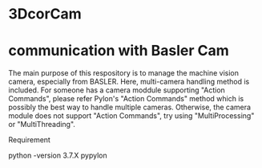 # 3DcorCam
# communication with Basler Cam

The main purpose of this respository is to manage the machine vision camera, especially from BASLER.
Here, multi-camera handling method is included.
For someone has a camera moddule supporting "Action Commands", please refer Pylon's "Action Commands" method which is possibly the best way to handle multiple cameras.
Otherwise, the camera module does not support "Action Commands", try using "MultiProcessing" or "MultiThreading".

Requirement

python -version 3.7.X
pypylon
